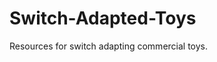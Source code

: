 # Switch-Adapted-Toys
Resources for switch adapting commercial toys.

<!-- ABOUT MMC START -->

<!-- ABOUT MMC END -->
